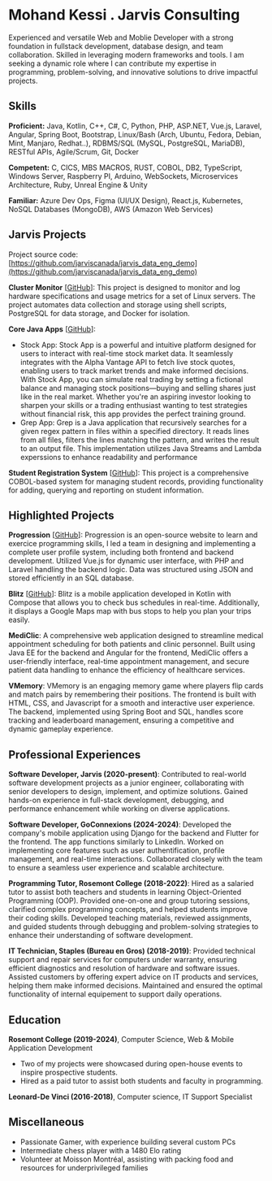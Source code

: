 # Mohand Kessi . Jarvis Consulting

Experienced and versatile Web and Moblie Developer with a strong foundation in fullstack development, database design, and team collaboration. Skilled in leveraging modern frameworks and tools. I am seeking a dynamic role where I can contribute my expertise in programming, problem-solving, and innovative solutions to drive impactful projects.

## Skills

**Proficient:** Java, Kotlin, C++, C#, C, Python, PHP, ASP.NET, Vue.js, Laravel, Angular, Spring Boot, Bootstrap, Linux/Bash (Arch, Ubuntu, Fedora, Debian, Mint, Manjaro, Redhat..), RDBMS/SQL (MySQL, PostgreSQL, MariaDB), RESTful APIs, Agile/Scrum, Git, Docker

**Competent:** C, CICS, MBS MACROS, RUST, COBOL, DB2, TypeScript, Windows Server, Raspberry PI, Arduino, WebSockets, Microservices Architecture, Ruby, Unreal Engine & Unity

**Familiar:** Azure Dev Ops, Figma (UI/UX Design), React.js, Kubernetes, NoSQL Databases (MongoDB), AWS (Amazon Web Services)

## Jarvis Projects

Project source code: [https://github.com/jarviscanada/jarvis_data_eng_demo](https://github.com/jarviscanada/jarvis_data_eng_demo)


**Cluster Monitor** [[GitHub](https://github.com/jarviscanada/jarvis_data_eng_demo/tree/master/linux_sql)]: This project is designed to monitor and log hardware specifications and usage metrics for a set of Linux servers. The project automates data collection and storage using shell scripts, PostgreSQL for data storage, and Docker for isolation.

**Core Java Apps** [[GitHub](https://github.com/jarviscanada/jarvis_data_eng_demo/tree/master/core_java)]:
      
  - Stock App: Stock App is a powerful and intuitive platform designed for users to interact with real-time stock market data. It seamlessly integrates with the Alpha Vantage API to fetch live stock quotes, enabling users to track market trends and make informed decisions. With Stock App, you can simulate real trading by setting a fictional balance and managing stock positions—buying and selling shares just like in the real market. Whether you're an aspiring investor looking to sharpen your skills or a trading enthusiast wanting to test strategies without financial risk, this app provides the perfect training ground.
  - Grep App: Grep is a Java application that recursively searches for a given regex pattern in files within a specified directory. It reads lines from all files, filters the lines matching the pattern, and writes the result to an output file. This implementation utilizes Java Streams and Lambda experssions to enhance readability and performance

**Student Registration System** [[GitHub](https://github.com/jarviscanada/jarvis_data_eng_demo/tree/master/cobol_project)]: This project is a comprehensive COBOL-based system for managing student records, providing functionality for adding, querying and reporting on student information.


## Highlighted Projects
**Progression** [[GitHub](https://git.dti.crosemont.quebec/progression)]: Progression is an open-source website to learn and exercice programming skills, I led a team in designing and implementing a complete user profile system, including both frontend and backend development. Utilized Vue.js for dynamic user interface, with PHP and Laravel handling the backend logic. Data was structured using JSON and stored efficiently in an SQL database.

**Blitz** [[GitHub](https://github.com/Volta808/blitz)]: Blitz is a mobile application developed in Kotlin with Compose that allows you to check bus schedules in real-time. Additionally, it displays a Google Maps map with bus stops to help you plan your trips easily.

**MediClic**: A comprehensive web application designed to streamline medical appointment scheduling for both patients and clinic personnel. Built using Java EE for the backend and Angular for the frontend, MediClic offers a user-friendly interface, real-time appointment management, and secure patient data handling to enhance the efficiency of healthcare services.

**VMemory**: VMemory is an engaging memory game where players flip cards and match pairs by remembering their positions. The frontend is built with HTML, CSS, and Javascript for a smooth and interactive user experience. The backend, implemented using Spring Boot and SQL, handles score tracking and leaderboard management, ensuring a competitive and dynamic gameplay experience.


## Professional Experiences

**Software Developer, Jarvis (2020-present)**: Contributed to real-world software development projects as a junior engineer, collaborating with senior developers to design, implement, and optimize solutions. Gained hands-on experience in full-stack development, debugging, and performance enhancement while working on diverse applications.

**Software Developer, GoConnexions (2024-2024)**: Developed the company's mobile application using Django for the backend and Flutter for the frontend. The app functions similarly to LinkedIn. Worked on implementing core features such as user authentification, profile management, and real-time interactions. Collaborated closely with the team to ensure a seamless user experience and scalable architecture.

**Programming Tutor, Rosemont College (2018-2022)**: Hired as a salaried tutor to assist both teachers and students in learning Object-Oriented Programming (OOP). Provided one-on-one and group tutoring sessions, clarified complex programming concepts, and helped students improve their coding skills. Developed teaching materials, reviewed assignments, and guided students through debugging and problem-solving strategies to enhance their understanding of software development.

**IT Technician, Staples (Bureau en Gros) (2018-2019)**: Provided technical support and repair services for computers under warranty, ensuring efficient diagnostics and resolution of hardware and software issues. Assisted customers by offering expert advice on IT products and services, helping them make informed decisions. Maintained and ensured the optimal functionality of internal equipement to support daily operations.


## Education
**Rosemont College (2019-2024)**, Computer Science, Web & Mobile Application Development
- Two of my projects were showcased during open-house events to inspire prospective students.
- Hired as a paid tutor to assist both students and faculty in programming.

**Leonard-De Vinci (2016-2018)**, Computer science, IT Support Specialist


## Miscellaneous
- Passionate Gamer, with experience building several custom PCs
- Intermediate chess player with a 1480 Elo rating
- Volunteer at Moisson Montréal, assisting with packing food and resources for underprivileged families